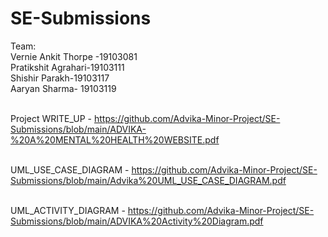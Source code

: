# SE-Submissions

Team: </br>
Vernie Ankit Thorpe -19103081<br>
Pratikshit Agrahari-19103111<br>
Shishir Parakh-19103117<br>
Aaryan Sharma- 19103119<br><br>

Project WRITE_UP - https://github.com/Advika-Minor-Project/SE-Submissions/blob/main/ADVIKA-%20A%20MENTAL%20HEALTH%20WEBSITE.pdf <br><br>

UML_USE_CASE_DIAGRAM - https://github.com/Advika-Minor-Project/SE-Submissions/blob/main/Advika%20UML_USE_CASE_DIAGRAM.pdf <br><br>

UML_ACTIVITY_DIAGRAM - https://github.com/Advika-Minor-Project/SE-Submissions/blob/main/ADVIKA%20Activity%20Diagram.pdf
